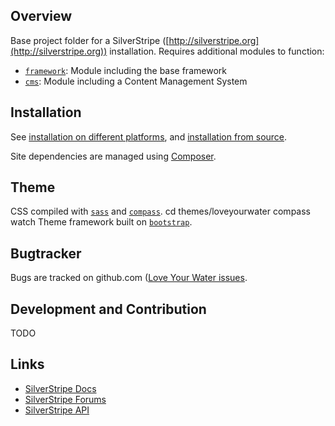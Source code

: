 ## Overview

Base project folder for a SilverStripe ([http://silverstripe.org](http://silverstripe.org)) installation. Requires additional modules to function:

 * [`framework`](http://github.com/silverstripe/silverstripe-framework): Module including the base framework
 * [`cms`](http://github.com/silverstripe/silverstripe-cms): Module including a Content Management System

## Installation ##

See [installation on different platforms](http://doc.silverstripe.org/framework/en/installation/),
and [installation from source](http://doc.silverstripe.org/framework/en/installation/from-source).

Site dependencies are managed using [Composer](http://doc.silverstripe.org/framework/en/installation/composer).

## Theme ##

CSS compiled with [`sass`](http://sass-lang.com/) and [`compass`](http://compass-style.org/).
	cd themes/loveyourwater
	compass watch
Theme framework built on [`bootstrap`](http://getbootstrap.com/).

## Bugtracker ##

Bugs are tracked on github.com ([Love Your Water issues](https://github.com/SustainableCoastlines/loveyourwater_3/issues).

## Development and Contribution ##

TODO

## Links ##

 * [SilverStripe Docs](http://doc.silverstripe.org/)
 * [SilverStripe Forums](http://silverstripe.org/forums)
 * [SilverStripe API](http://api.silverstripe.org/3.1/)
